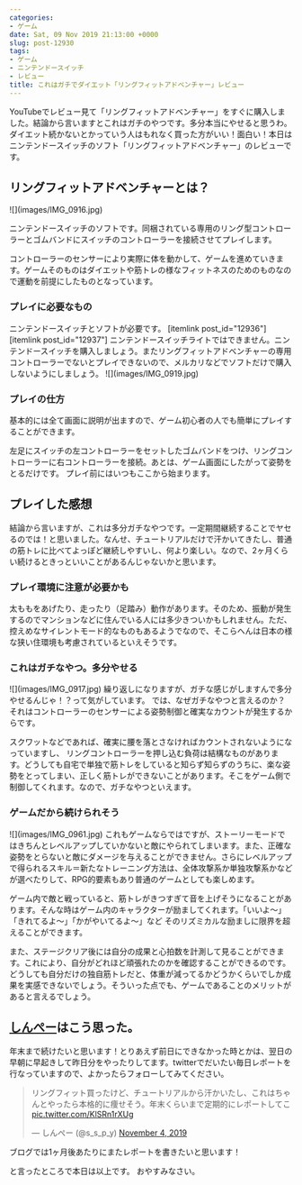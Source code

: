 ```yaml
---
categories:
- ゲーム
date: Sat, 09 Nov 2019 21:13:00 +0000
slug: post-12930
tags:
- ゲーム
- ニンテンドースイッチ
- レビュー
title: これはガチでダイエット「リングフィットアドベンチャー」レビュー
---
```


YouTubeでレビュー見て「リングフィットアドベンチャー」をすぐに購入しました。結論から言いますとこれはガチのやつです。多分本当にやせると思うわ。ダイエット続かないとかっていう人はもれなく買った方がいい！面白い！本日はニンテンドースイッチのソフト「リングフィットアドベンチャー」のレビューです。

<!--more--> 

<h2>リングフィットアドベンチャーとは？</h2>
![](images/IMG_0916.jpg)

ニンテンドースイッチのソフトです。同梱されている専用のリング型コントローラーとゴムバンドにスイッチのコントローラーを接続させてプレイします。

コントローラーのセンサーにより実際に体を動かして、ゲームを進めていきます。ゲームそのものはダイエットや筋トレの様なフィットネスのためのものなので運動を前提にしたものとなっています。

<h3>プレイに必要なもの</h3>
ニンテンドースイッチとソフトが必要です。
[itemlink post_id="12936"]
[itemlink post_id="12937"]
ニンテンドースイッチライトではできません。ニンテンドースイッチを購入しましょう。またリングフィットアドベンチャーの専用コントローラーでないとプレイできないので、メルカリなどでソフトだけで購入しないようにしましょう。
![](images/IMG_0919.jpg)
<h3>プレイの仕方</h3>
基本的には全て画面に説明が出ますので、ゲーム初心者の人でも簡単にプレイすることができます。

左足にスイッチの左コントローラーをセットしたゴムバンドをつけ、リングコントローラーに右コントローラーを接続。あとは、ゲーム画面にしたがって姿勢をとるだけです。
プレイ前にはいつもここから始まります。

<h2>プレイした感想</h2>
結論から言いますが、これは多分ガチなやつです。一定期間継続することでヤセるのでは！と思いました。なんせ、チュートリアルだけで汗かいてきたし、普通の筋トレに比べてよっぽど継続しやすいし、何より楽しい。なので、2ヶ月くらい続けるときっといいことがあるんじゃないかと思います。

<h3>プレイ環境に注意が必要かも</h3>
太ももをあげたり、走ったり（足踏み）動作があります。そのため、振動が発生するのでマンションなどに住んでいる人には多少きついかもしれません。ただ、控えめなサイレントモード的なものもあるようでなので、そこらへんは日本の様な狭い住環境も考慮されているといえそうです。

<h3>これはガチなやつ。多分やせる</h3>
![](images/IMG_0917.jpg)
繰り返しになりますが、ガチな感じがしますんで多分やせるんじゃ！？って気がしています。
では、なぜガチなやつと言えるのか？それはコントローラーのセンサーによる姿勢制御と確実なカウントが発生するからです。

スクワットなどであれば、確実に腰を落とさなければカウントされないようになっていますし、
リングコントローラーを押し込む負荷は結構なものがあります。どうしても自宅で単独で筋トレをしていると知らず知らずのうちに、楽な姿勢をとってしまい、正しく筋トレができないことがあります。そこをゲーム側で制御してくれます。なので、ガチなやつといえます。

<h3>ゲームだから続けられそう</h3>
![](images/IMG_0961.jpg)
これもゲームならではですが、ストーリーモードではきちんとレベルアップしていかないと敵にやられてしまいます。また、正確な姿勢をとらないと敵にダメージを与えることができません。さらにレベルアップで得られるスキル＝新たなトレーニング方法は、全体攻撃系か単独攻撃系かなどが選べたりして、RPG的要素もあり普通のゲームとしても楽しめます。

ゲーム内で敵と戦っていると、筋トレがきつすぎて音を上げそうになることがあります。そんな時はゲーム内のキャラクターが励ましてくれます。「いいよ〜」「きれてるよ〜」「かがやいてるよ〜」など
そのリズミカルな励ましに限界を超えることができます。

また、ステージクリア後には自分の成果と心拍数を計測して見ることができます。これにより、自分がどれほど頑張れたのかを確認することができるのです。どうしても自分だけの独自筋トレだと、体重が減ってるかどうかくらいでしか成果を実感できないでしょう。そういった点でも、ゲームであることのメリットがあると言えるでしょう。

<h2><a href="https://twitter.com/s_s_p_y">しんぺー</a>はこう思った。</h2>
年末まで続けたいと思います！とりあえず前日にできなかった時とかは、翌日の早朝に早起きして昨日分をやったりしてます。twitterでだいたい毎日レポートを行なっていますので、よかったらフォローしてみてください。
<blockquote class="twitter-tweet"><p lang="ja" dir="ltr">リングフィット買ったけど、チュートリアルから汗かいたし、これはちゃんとやったら本格的に痩せそう。年末くらいまで定期的にレポートしてこ <a href="https://t.co/KlSRn1rXUg">pic.twitter.com/KlSRn1rXUg</a></p>&mdash; しんぺー (@s_s_p_y) <a href="https://twitter.com/s_s_p_y/status/1191234757310337024?ref_src=twsrc%5Etfw">November 4, 2019</a></blockquote> <script async src="https://platform.twitter.com/widgets.js" charset="utf-8"></script>

ブログでは1ヶ月後あたりにまたレポートを書きたいと思います！

と言ったところで本日は以上です。
おやすみなさい。